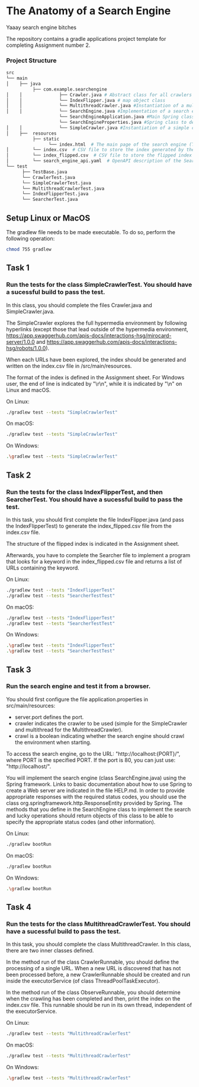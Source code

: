 # The Anatomy of a Search Engine

Yaaay search engine bitches

The repository contains a gradle applications project template for completing Assignment number 2.

### Project Structure

```bash
src
└── main
│    ├── java
          ├── com.example.searchengine
│    │              ├── Crawler.java # Abstract class for all crawlers
│    │              └── IndexFlipper.java # map object class
│    │              └── MultithreadCrawler.java #Instantiation of a multithreaded crawler
│    │              └── SearchEngine.java #Implementation of a search engine
                    └── SearchEngineApplication.java #Main Spring class, this class should need to be modified.
                    └── SearchEngineProperties.java #Spring class to define the properties, this class should not need to be modified.
│    │              └── SimpleCrawler.java #Instantiation of a simple crawler (with only one thread)
│    ├──  resources
          ├── static
                └── index.html  # The main page of the search engine (TO COMPLETE)
│         └── index.csv  # CSV file to store the index generated by the crawler.
│         └── index_flipped.csv  # CSV file to store the flipped index generated by the index flipper.
│         └── search_engine_api.yaml  # OpenAPI description of the Search Engine (TO COMPLETE)
└── test
      ├── TestBase.java
      └── CrawlerTest.java
      └── SimpleCrawlerTest.java
      └── MultithreadCrawlerTest.java
      └── IndexFlipperTest.java
      └── SearcherTest.java

```

## Setup Linux or MacOS

The gradlew file needs to be made executable. To do so, perform the following operation:

```bash
chmod 755 gradlew

```

## Task 1

### Run the tests for the class SimpleCrawlerTest. You should have a sucessful build to pass the test.

In this class, you should complete the files Crawler.java and SimpleCrawler.java. 

The SimpleCrawler explores the full hypermedia environment by following hyperlinks (except those that lead outside of the hypermedia environment, 
https://app.swaggerhub.com/apis-docs/interactions-hsg/mirocard-server/1.0.0 and https://app.swaggerhub.com/apis-docs/interactions-hsg/robots/1.0.0).

When each URLs have been explored, the index should be generated and written on the index.csv file in /src/main/resources.

The format of the index is defined in the Assignment sheet. For Windows user, the end of line is indicated by "\r\n", while it is indicated by "\n" on Linux and macOS.



On Linux:

```bash
./gradlew test --tests "SimpleCrawlerTest"

```

On macOS:

```bash
./gradlew test --tests "SimpleCrawlerTest"

```

On Windows:

```bash
.\gradlew test --tests "SimpleCrawlerTest"
```



## Task 2

### Run the tests for the class IndexFlipperTest, and then SearcherTest. You should have a sucessful build to pass the test.

In this task, you should first complete the file IndexFlipper.java (and pass the IndexFlipperTest) to generate the index_flipped.csv file from the index.csv file.

The structure of the flipped index is indicated in the Assignment sheet.

Afterwards, you have to complete the Searcher file to implement a program that looks for a keyword in the index_flipped.csv file and returns a list of URLs containing the keyword.

On Linux:

```bash
./gradlew test --tests "IndexFlipperTest"
./gradlew test --tests "SearcherTestTest"
```

On macOS:

```bash
./gradlew test --tests "IndexFlipperTest"
./gradlew test --tests "SearcherTestTest"

```


On Windows:

```bash
.\gradlew test --tests "IndexFlipperTest"
.\gradlew test --tests "SearcherTestTest"
```




## Task 3

### Run the search engine and test it from a browser. 

You should first configure the file application.properties in src/main/resources:

- server.port defines the port.
- crawler indicates the crawler to be used (simple for the SimpleCrawler and multithread for the MultithreadCrawler).
- crawl is a boolean indicating whether the search engine should crawl the environment when starting.


To access the search engine, go to the URL: "http://localhost:{PORT}/", where PORT is the specified PORT.
If the port is 80, you can just use: "http://localhost/".

You will implement the search engine (class SearchEngine.java) using the Spring framework.
Links to basic documentation about how to use Spring to create a Web server are indicated in the file HELP.md.
In order to provide appropriate responses
with the required status codes, you should use the class org.springframework.http.ResponseEntity provided by Spring.  The methods that you define in the SearchEngine class to implement the search and lucky operations should return objects of this class to be able to specify the appropriate status codes (and other information).

On Linux:

```bash
./gradlew bootRun

```

On macOS:

```bash
./gradlew bootRun

```


On Windows:

```bash
.\gradlew bootRun

```





## Task 4

### Run the tests for the class MultithreadCrawlerTest. You should have a sucessful build to pass the test.

In this task, you should complete the class MultithreadCrawler. In this class, there are two inner classes defined.

In the method run of the class CrawlerRunnable, you should define the processing of a single URL.  When a new URL is discovered that has not been processed before, a new CrawlerRunnable should be created and run inside the executorService (of class ThreadPoolTaskExecutor).

In the method run of the class ObserveRunnable, you should determine when the crawling has been completed and then, print the index on the index.csv file.  This runnable should be run in its own thread, independent of the executorService.

On Linux:

```bash
./gradlew test --tests "MultithreadCrawlerTest"

```

On macOS:

```bash
./gradlew test --tests "MultithreadCrawlerTest"

```


On Windows:

```bash
.\gradlew test --tests "MultithreadCrawlerTest"
```

